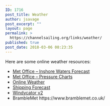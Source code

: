 ```yaml
---
ID: 1716
post_title: Weather
author: jsavage
post_excerpt: ""
layout: page
permalink: >
  https://channelsailing.org/links/weather/
published: true
post_date: 2018-03-06 08:23:35
---
```

Here are some online weather resources:
<ul class="xoxo blogroll">
 	<li><a title="The Inshore Forecast from the UK Metoffice" href="https://www.metoffice.gov.uk/weather/specialist-forecasts/coast-and-sea/inshore-waters-forecast">Met Office – Inshore Waters Forecast</a></li>
 	<li><a title="The Metoffice’s 84 hour Surface Pressure Charts" href="http://www.metoffice.gov.uk/weather/uk/surface_pressure.html" target="_blank" rel="noopener noreferrer">Met Office – Pressure Charts</a></li>
 	<li><a title="Online Weather" href="http://www.onlineweather.com/v4/uk/regional/RFENSE.html">Online Weather</a></li>
 	<li><a title="The Shipping Forecast from the UK Metoffice" href="http://www.metoffice.gov.uk/weather/marine/shipping_forecast.html">Shipping Forecast</a></li>
 	<li><a title="Live weather reports from the Solent and beyond" href="http://weather.ianmillard.com/windycator/#!/11/50.7979/-1.3163" target="_blank" rel="noopener noreferrer">Windycator v2</a></li>
 	<li>BrambleMet https://www.bramblemet.co.uk/</li>
</ul>